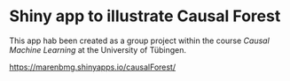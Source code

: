 # Shiny app to illustrate Causal Forest

This app hab been created as a group project within the course *Causal Machine Learning* at the University of Tübingen.

https://marenbmg.shinyapps.io/causalForest/
